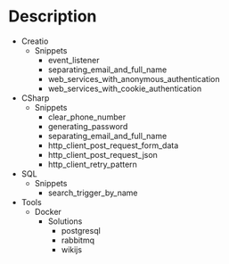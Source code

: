# Description

* Creatio
  * Snippets
    * event_listener
    * separating_email_and_full_name
    * web_services_with_anonymous_authentication
    * web_services_with_cookie_authentication
* CSharp
  * Snippets
    * clear_phone_number
    * generating_password
    * separating_email_and_full_name
    * http_client_post_request_form_data
    * http_client_post_request_json
    * http_client_retry_pattern
* SQL
  * Snippets
    * search_trigger_by_name
* Tools
  * Docker
    * Solutions
      * postgresql
      * rabbitmq
      * wikijs
